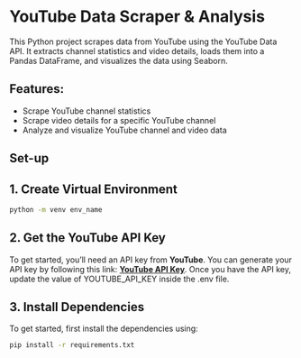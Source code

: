 # YouTube Data Scraper & Analysis

This Python project scrapes data from YouTube using the YouTube Data API. It extracts channel statistics and video details, loads them into a Pandas DataFrame, and visualizes the data using Seaborn.

## Features:
- Scrape YouTube channel statistics
- Scrape video details for a specific YouTube channel
- Analyze and visualize YouTube channel and video data


## Set-up

## 1. Create Virtual Environment
   ```bash
   python -m venv env_name
   ```

## 2.  Get the YouTube API Key
To get started, you’ll need an API key from **YouTube**. You can generate your API key by following this link:
**[YouTube API Key](https://developers.google.com/youtube/v3/getting-started)**.
Once you have the API key, update the value of YOUTUBE_API_KEY inside the .env file.

## 3. Install Dependencies
To get started, first install the dependencies using:

```bash
pip install -r requirements.txt
```

